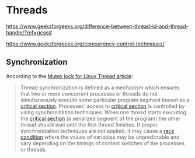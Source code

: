 # Threads
https://www.geeksforgeeks.org/difference-between-thread-id-and-thread-handle/?ref=gcse#

https://www.geeksforgeeks.org/concurrency-control-techniques/


## Synchronization

According to the [Mutex lock for Linux Thread article](https://www.geeksforgeeks.org/mutex-lock-for-linux-thread-synchronization/):

>Thread synchronization is defined as a mechanism which ensures that two or more concurrent processes or threads do not simultaneously execute some particular program segment known as a [critical section][1]. Processes’ access to [critical section][1] is controlled by using synchronization techniques. When one thread starts executing the [critical section][1] (a serialized segment of the program) the other thread should wait until the first thread finishes. If proper synchronization techniques are not applied, it may cause a [race condition][2] where the values of variables may be unpredictable and vary depending on the timings of context switches of the processes or threads.





[1]: https://www.geeksforgeeks.org/g-fact-70/
[2]: https://www.geeksforgeeks.org/implementing-race-condition-in-c/